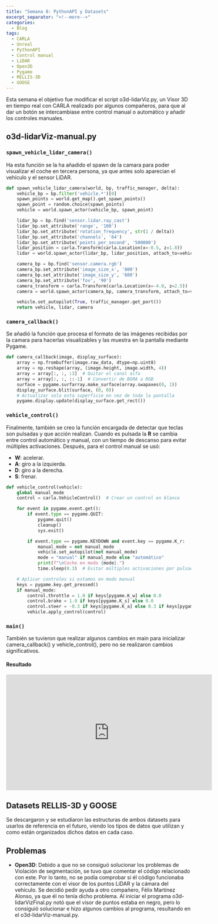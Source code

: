 ```yaml
---
title: "Semana 8: PythonAPI y Datasets"
excerpt_separator: "<!--more-->"
categories:
  - Blog
tags:
  - CARLA
  - Unreal
  - PythonAPI
  - Control manual
  - LiDAR
  - Open3D
  - Pygame
  - RELLIS-3D
  - GOOSE
---
```


Esta semana el objetivo fue modificar el script o3d-lidarViz.py, un Visor 3D en tiempo real con CARLA realizado por algunos compañeros, para 
que al dar un botón se intercambiase entre control manual o automático y añadir los controles manuales.

## o3d-lidarViz-manual.py

### `spawn_vehicle_lidar_camera()`
Ha esta función se la ha añadido el spawn de la camara para poder visualizar el coche en tercera persona, ya que antes solo aparecian
el vehículo y el sensor LiDAR.

```python
def spawn_vehicle_lidar_camera(world, bp, traffic_manager, delta):
    vehicle_bp = bp.filter('vehicle.*')[0]
    spawn_points = world.get_map().get_spawn_points()
    spawn_point = random.choice(spawn_points)
    vehicle = world.spawn_actor(vehicle_bp, spawn_point)

    lidar_bp = bp.find('sensor.lidar.ray_cast')
    lidar_bp.set_attribute('range', '100')
    lidar_bp.set_attribute('rotation_frequency', str(1 / delta))
    lidar_bp.set_attribute('channels', '64')
    lidar_bp.set_attribute('points_per_second', '500000')
    lidar_position = carla.Transform(carla.Location(x=-0.5, z=1.8))
    lidar = world.spawn_actor(lidar_bp, lidar_position, attach_to=vehicle)

    camera_bp = bp.find('sensor.camera.rgb')
    camera_bp.set_attribute('image_size_x', '800')
    camera_bp.set_attribute('image_size_y', '600')
    camera_bp.set_attribute('fov', '90')
    camera_transform = carla.Transform(carla.Location(x=-4.0, z=2.5))
    camera = world.spawn_actor(camera_bp, camera_transform, attach_to=vehicle)

    vehicle.set_autopilot(True, traffic_manager.get_port())
    return vehicle, lidar, camera

```

### `camera_callback()`
Se añadió la función que procesa el formato de las imágenes recibidas por la camara para hacerlas visualizables y las muestra en la pantalla 
mediante Pygame.

```python
def camera_callback(image, display_surface):
    array = np.frombuffer(image.raw_data, dtype=np.uint8)
    array = np.reshape(array, (image.height, image.width, 4))
    array = array[:, :, :3]  # Quitar el canal alfa
    array = array[:, :, ::-1]  # Convertir de BGRA a RGB
    surface = pygame.surfarray.make_surface(array.swapaxes(0, 1))
    display_surface.blit(surface, (0, 0))
    # Actualizar solo esta superficie en vez de toda la pantalla
    pygame.display.update(display_surface.get_rect())
```

### `vehicle_control()`
Finalmente, también se creo la función encargada de detectar que teclas son pulsadas y que acción realizan.
Cuando es pulsada la **R** se cambia entre control automático y manual, con un tiempo de descanso para evitar múltiples activaciones.
Después, para el control manual se usó:
- **W**: acelerar.
- **A**: giro a la izquierda.
- **D**: giro a la derecha.
- **S**: frenar.

```python
def vehicle_control(vehicle):
    global manual_mode
    control = carla.VehicleControl()  # Crear un control en blanco

    for event in pygame.event.get():
        if event.type == pygame.QUIT:
            pygame.quit()
            cleanup()
            sys.exit()

        if event.type == pygame.KEYDOWN and event.key == pygame.K_r:
            manual_mode = not manual_mode
            vehicle.set_autopilot(not manual_mode)
            mode = "manual" if manual_mode else "automático"
            print(f"\nCoche en modo {mode}.")
            time.sleep(0.3)  # Evitar múltiples activaciones por pulsación rápida

    # Aplicar controles si estamos en modo manual
    keys = pygame.key.get_pressed()
    if manual_mode:
        control.throttle = 1.0 if keys[pygame.K_w] else 0.0
        control.brake = 1.0 if keys[pygame.K_s] else 0.0
        control.steer = -0.3 if keys[pygame.K_a] else 0.3 if keys[pygame.K_d] else 0.0
        vehicle.apply_control(control)
```

### `main()`
También se tuvieron que realizar algunos cambios en main para inicializar camera_callback() y vehicle_control(), pero no se 
realizaron cambios significativos.

#### Resultado
<p align="center">
<iframe width="560" height="315" src="https://youtu.be/79nU3nvOx-U" title="YouTube video player" frameborder="0" allow="accelerometer; autoplay; clipboard-write; encrypted-media; gyroscope; picture-in-picture; web-share" referrerpolicy="strict-origin-when-cross-origin" allowfullscreen></iframe>
</p>

## Datasets RELLIS-3D y GOOSE
Se descargaron y se estudiaron las estructuras de ambos datasets para usarlos de referencia en el futuro, viendo los tipos de 
datos que utilizan y como están organizados dichos datos en cada caso.

## Problemas
- **Open3D**: Debido a que no se consiguó solucionar los problemas de Violación de segmentación, se tuvo que comentar el
código relacionado con este. Por lo tanto, no se podía comprobar si él código funcionaba correctamente con el visor de los
puntos LiDAR y la cámara del vehículo. Se decidió pedir ayuda a otro compañero, Félix Martínez Alonso, ya que él no tenía
dicho problema. Al iniciar el programa o3d-lidarVizFinal.py notó que el visor de puntos estaba en negro, pero lo consiguió 
solucionar e hizo algunos cambios al programa, resultando en el o3d-lidarViz-manual.py.